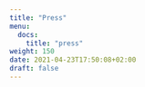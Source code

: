 ```yaml
---
title: "Press"
menu:
  docs:
    title: "press"
weight: 150
date: 2021-04-23T17:50:08+02:00
draft: false
---
```


